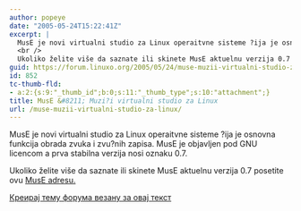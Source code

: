 ```yaml
---
author: popeye
date: "2005-05-24T15:22:41Z"
excerpt: |
  MusE je novi virtualni studio za Linux operaitvne sisteme ?ija je osnovna funkcija obrada zvuka i zvu?nih zapisa. MusE je objavljen pod GNU licencom a prva stabilna verzija nosi oznaku 0.7.<br />
  <br />
  Ukoliko želite više da saznate ili skinete MusE aktuelnu verzija 0.7 posetite ovu  <a href="http://www.muse-sequencer.org/">MusE adresu.</a>
guid: https://forum.linuxo.org/2005/05/24/muse-muzii-virtualni-studio-za-linux/
id: 852
tc-thumb-fld:
- a:2:{s:9:"_thumb_id";b:0;s:11:"_thumb_type";s:10:"attachment";}
title: MusE &#8211; Muzi?i virtualni studio za Linux
url: /muse-muzii-virtualni-studio-za-linux/
---
```

MusE je novi virtualni studio za Linux operaitvne sisteme ?ija je osnovna funkcija obrada zvuka i zvu?nih zapisa. MusE je objavljen pod GNU licencom a prva stabilna verzija nosi oznaku 0.7.

Ukoliko želite više da saznate ili skinete MusE aktuelnu verzija 0.7 posetite ovu [MusE adresu.](http://www.muse-sequencer.org/) <!--break-->

[Креирај тему форума везану за овај текст](https://linuxo.org/nova-tema-na-forumu/?se_pid=852)